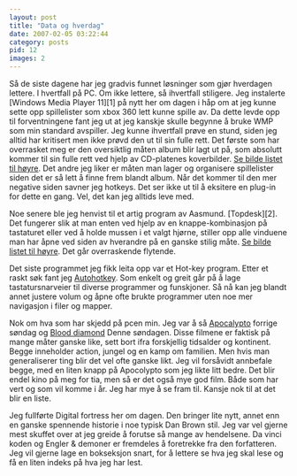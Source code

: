 ```yaml
---
layout: post
title: "Data og hverdag"
date: 2007-02-05 03:22:44
category: posts
pid: 12
images: 2
---
```

<p>Så de siste dagene har jeg gradvis funnet løsninger som gjør hverdagen lettere. I hvertfall på PC. Om ikke lettere, så ihvertfall stiligere. Jeg instalerte [Windows Media Player 11][1] på nytt her om dagen i håp om at jeg kunne sette opp spillelister som xbox 360 lett kunne spille av. Da dette levde opp til forventningene fant jeg ut at jeg kanskje skulle begynne å bruke WMP som min standard avspiller. Jeg kunne ihvertfall prøve en stund, siden jeg alltid har kritisert men ikke prøvd den ut til sin fulle rett. Det første som har overrasket meg er den oversiktlig måten album blir lagt ut på, som absolutt kommer til sin fulle rett ved hjelp av CD-platenes koverbilder. <ins>Se bilde listet til høyre</ins>. Det andre jeg liker er måten man lager og organisere spillelister siden det er så lett å finne frem blandt album. Når det kommer til den mer negative siden savner jeg hotkeys. Det ser ikke ut til å eksitere en plug-in for dette en gang. Vel, det kan jeg alltids leve med.</p>

<p>Noe senere ble jeg henvist til et artig program av Aasmund. [Topdesk][2]. Det fungerer slik at man enten ved hjelp av en knappe-kombinasjon på tastaturet eller ved å holde mussen i et valgt hjørne, stiller opp alle vinduene man har åpne ved siden av hverandre på en ganske stilig måte. <ins>Se bilde listet til høyre</ins>. Det går overraskende flytende. </p>

Det siste programmet jeg fikk leita opp var et Hot-key program. Etter et raskt søk fant jeg [Autohotkey][3]. Som enkelt og greit går på å lage tastatursnarveier til diverse programmer og funskjoner. Så nå kan jeg blandt annet justere volum og åpne ofte brukte programmer uten noe mer navigasjon i filer og mapper.

Nok om hva som har skjedd på pcen min. Jeg var å så [Apocalypto][4] forrige søndag og [Blood diamond][5] Denne søndagen. Disse filmene er faktisk på mange måter ganske like, sett bort ifra forskjellig tidsalder og kontinent. Begge inneholder action, jungel og en kamp om familien. Men hvis man generaliserer ting blir det vel ofte ganske likt. Jeg vil forsåvidt annbefale begge, med en liten knapp på Apocolypto som jeg likte litt bedre. Det blir endel kino på meg for tia, men så er det også mye god film. Både som har vert og som vil komme i år. Jeg har mye å se fram til. Kansje nok til at det blir en liste.

Jeg fullførte Digital fortress her om dagen. Den bringer lite nytt, annet enn en ganske spennende historie i noe typisk Dan Brown stil. Jeg var vel gjerne mest skuffet over at jeg greide å forutse så mange av hendelsene. Da vinci koden og Engler & demoner er fremdeles å foretrekke fra den forfatteren. Jeg vil gjerne lage en bokseksjon snart, for å lettere se hva jeg skal lese og få en liten indeks på hva jeg har lest.

 [1]: http://www.microsoft.com/windows/windowsmedia/player/11/default.aspx
 [2]: http://www.otakusoftware.com/topdesk/
 [3]: http://www.autohotkey.com/
 [4]: http://www.imdb.com/title/tt0472043/
 [5]: http://www.imdb.com/title/tt0450259/